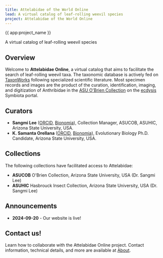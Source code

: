 ```yaml
---
title: Attelabidae of the World Online
lead: A virtual catalog of leaf-rolling weevil species
project: Attelabidae of the World Online
---
```


<div class="flex flex-col justify-center items-center w-full h-full bg-black bg-opacity-25 text-white gap-4 px-4 box-border bg-hyp">
    <span class="text-4xl font-medium">{{ app:project_name }}</span>
    <p class="text-lg sm:text-xl">A virtual catalog of leaf-rolling weevil species</p>
    <div class="mx-auto flex flex-col items-center mt-6 sm:mt-10 w-full ">
      <autocomplete-otu class="w-full sm:w-96 text-base-content ml-2 sm:ml-0" placeholder="Search by taxon name" autofocus/>
    </div>
  </div>

## Overview
Welcome to **Attelabidae Online**, a virtual catalog that aims to facilitate the search of leaf-rolling weevil taxa. The taxonomic database is actively fed on [TaxonWorks](https://taxonworks.org) following specialized scientific literature. Most specimen records and images are the product of the curation, identification, imaging, and digitization of Anthribidae in the [ASU O'Brien Collection](https://ecdysis.org/collections/misc/collprofiles.php?collid=2) on the [ecdysis](https://ecdysis.org) Symbiota portal.  

## Curators

* **Sangmi Lee** ([ORCID](https://orcid.org/0000-0002-9636-8242), [Bionomia](https://bionomia.net/0000-0002-9636-8242)), Collection Manager, ASUCOB, ASUHIC, Arizona State University, USA.
* **K. Samanta Orellana** ([ORCID](https://orcid.org/0000-0002-4098-5823), [Bionomia](https://bionomia.net/0000-0002-4098-5823)), Evolutionary Biology Ph.D. Candidate, Arizona State University, USA.

## Collections 

The following collections have facilitated access to Attelabidae:

* **ASUCOB**  O'Brien Collection, Arizona State University, USA (Dr. Sangmi Lee)
* **ASUHIC**  Hasbrouck Insect Collection, Arizona State University, USA (Dr. Sangmi Lee)
  
## Announcements
* **2024-09-20** - Our website is live!

## Contact us!
Learn how to collaborate with the Attelabidae Online project. Contact information, technical details, and more are available at [About](/about).

